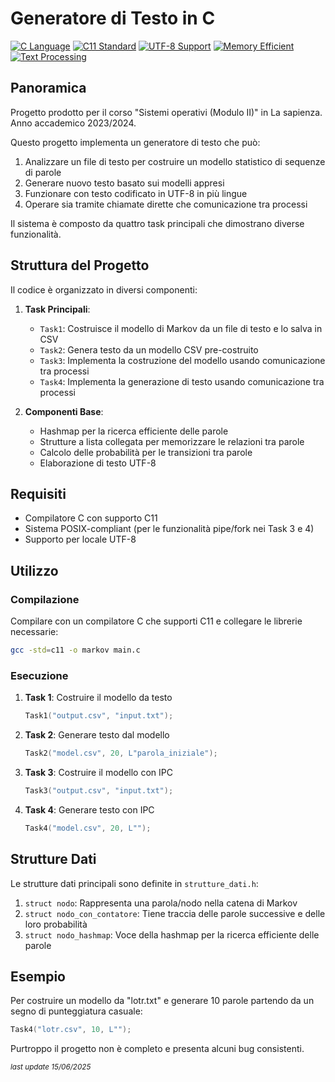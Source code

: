 # Generatore di Testo in C

[![C Language](https://img.shields.io/badge/language-C-00599C?logo=c)]()
[![C11 Standard](https://img.shields.io/badge/standard-C11-A8B9CC)]()
[![UTF-8 Support](https://img.shields.io/badge/encoding-UTF--8-008080)]()
[![Memory Efficient](https://img.shields.io/badge/optimization-Memory%20Efficient-32CD32)]()
[![Text Processing](https://img.shields.io/badge/application-Text%20Processing-1E90FF)]()

## Panoramica
Progetto prodotto per il corso "Sistemi operativi (Modulo II)" in La sapienza. Anno accademico 2023/2024.

Questo progetto implementa un generatore di testo che può:
1. Analizzare un file di testo per costruire un modello statistico di sequenze di parole
2. Generare nuovo testo basato sui modelli appresi
3. Funzionare con testo codificato in UTF-8 in più lingue
4. Operare sia tramite chiamate dirette che comunicazione tra processi

Il sistema è composto da quattro task principali che dimostrano diverse funzionalità.

## Struttura del Progetto

Il codice è organizzato in diversi componenti:

1. **Task Principali**:
   - `Task1`: Costruisce il modello di Markov da un file di testo e lo salva in CSV
   - `Task2`: Genera testo da un modello CSV pre-costruito
   - `Task3`: Implementa la costruzione del modello usando comunicazione tra processi
   - `Task4`: Implementa la generazione di testo usando comunicazione tra processi

2. **Componenti Base**:
   - Hashmap per la ricerca efficiente delle parole
   - Strutture a lista collegata per memorizzare le relazioni tra parole
   - Calcolo delle probabilità per le transizioni tra parole
   - Elaborazione di testo UTF-8

## Requisiti

- Compilatore C con supporto C11
- Sistema POSIX-compliant (per le funzionalità pipe/fork nei Task 3 e 4)
- Supporto per locale UTF-8

## Utilizzo

### Compilazione

Compilare con un compilatore C che supporti C11 e collegare le librerie necessarie:

```bash
gcc -std=c11 -o markov main.c
```

### Esecuzione

1. **Task 1**: Costruire il modello da testo
   ```c
   Task1("output.csv", "input.txt");
   ```

2. **Task 2**: Generare testo dal modello
   ```c
   Task2("model.csv", 20, L"parola_iniziale");
   ```

3. **Task 3**: Costruire il modello con IPC
   ```c
   Task3("output.csv", "input.txt");
   ```

4. **Task 4**: Generare testo con IPC
   ```c
   Task4("model.csv", 20, L"");
   ```

## Strutture Dati

Le strutture dati principali sono definite in `strutture_dati.h`:

1. `struct nodo`: Rappresenta una parola/nodo nella catena di Markov
2. `struct nodo_con_contatore`: Tiene traccia delle parole successive e delle loro probabilità
3. `struct nodo_hashmap`: Voce della hashmap per la ricerca efficiente delle parole

## Esempio

Per costruire un modello da "lotr.txt" e generare 10 parole partendo da un segno di punteggiatura casuale:

```c
Task4("lotr.csv", 10, L"");
```

Purtroppo il progetto non è completo e presenta alcuni bug consistenti.

<sub><i>last update 15/06/2025</i></sub>
